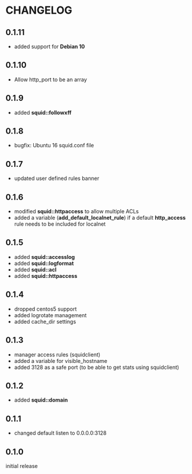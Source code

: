 # CHANGELOG

## 0.1.11

* added support for **Debian 10**

## 0.1.10

* Allow http_port to be an array

## 0.1.9

* added **squid::followxff**

## 0.1.8

* bugfix: Ubuntu 16 squid.conf file

## 0.1.7

* updated user defined rules banner

## 0.1.6

* modified **squid::httpaccess** to allow multiple ACLs
* added a variable (**add_default_localnet_rule**) if a default **http_access** rule needs to be included for localnet

## 0.1.5

* added **squid::accesslog**
* added **squid::logformat**
* added **squid::acl**
* added **squid::httpaccess**

## 0.1.4

* dropped centos5 support
* added logrotate management
* added cache_dir settings

## 0.1.3

* manager access rules (squidclient)
* added a variable for visible_hostname
* added 3128 as a safe port (to be able to get stats using squidclient)

## 0.1.2

* added **squid::domain**

## 0.1.1

* changed default listen to 0.0.0.0:3128

## 0.1.0

initial release

